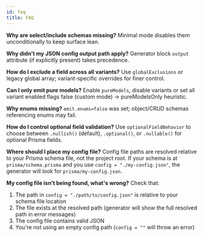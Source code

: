 ```yaml
---
id: faq
title: FAQ
---
```


**Why are select/include schemas missing?** Minimal mode disables them unconditionally to keep surface lean.

**Why didn’t my JSON config output path apply?** Generator block `output` attribute (if explicitly present) takes precedence.

**How do I exclude a field across all variants?** Use `globalExclusions` or legacy global array; variant-specific overrides for finer control.

**Can I only emit pure models?** Enable `pureModels`, disable variants or set all variant enabled flags false (custom mode) → pureModelsOnly heuristic.

**Why enums missing?** `emit.enums=false` was set; object/CRUD schemas referencing enums may fail.

**How do I control optional field validation?** Use `optionalFieldBehavior` to choose between `.nullish()` (default), `.optional()`, or `.nullable()` for optional Prisma fields.

**Where should I place my config file?** Config file paths are resolved relative to your Prisma schema file, not the project root. If your schema is at `prisma/schema.prisma` and you use `config = "./my-config.json"`, the generator will look for `prisma/my-config.json`.

**My config file isn't being found, what's wrong?** Check that:
1. The path in `config = "./path/to/config.json"` is relative to your schema file location
2. The file exists at the resolved path (generator will show the full resolved path in error messages)
3. The config file contains valid JSON
4. You're not using an empty config path (`config = ""` will throw an error)
